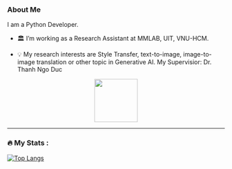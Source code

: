 ### About Me
I am a Python Developer.

- :classical_building: I’m working as a Research Assistant at MMLAB, UIT, VNU-HCM. 

- :bulb: My research interests are Style Transfer, text-to-image, image-to-image translation or other topic in Generative AI. My Supervisior: Dr. Thanh Ngo Duc

<div id="header" align="center">
  <img src="https://media.giphy.com/media/M9gbBd9nbDrOTu1Mqx/giphy.gif" width="100"/>
</div>

---

### :fire: My Stats :
[![Top Langs](https://github-readme-stats.vercel.app/api/top-langs/?username=your-github-username)](https://github.com/bhqanhuit)


